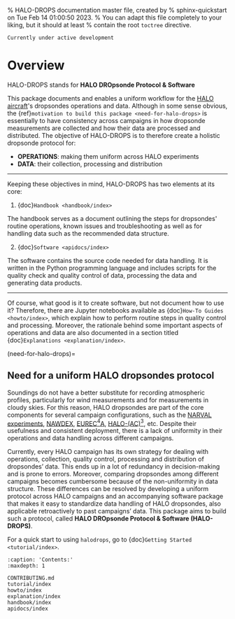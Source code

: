 % HALO-DROPS documentation master file, created by
% sphinx-quickstart on Tue Feb 14 01:00:50 2023.
% You can adapt this file completely to your liking, but it should at least
% contain the root `toctree` directive.

```{warning}
Currently under active development
```
# Overview

HALO-DROPS stands for **HALO DROpsonde Protocol & Software**

This package documents and enables a uniform workflow for the [HALO aircraft](https://halo-research.de)'s dropsondes operations and data. Although in some sense obvious, the {ref}`motivation to build this package <need-for-halo-drops>` is essentially to have consistency across campaigns in how dropsonde measurements are collected and how their data are processed and distributed. The objective of HALO-DROPS is to therefore create a holistic dropsonde protocol for: 

- **OPERATIONS**: making them uniform across HALO experiments
- **DATA**: their collection, processing and distribution

-----

Keeping these objectives in mind, HALO-DROPS has two elements at its core:

1. {doc}`Handbook <handbook/index>`

The handbook serves as a document outlining the steps for dropsondes' routine operations, known issues and troubleshooting as well as for handling data such as the recommended data structure. 

2. {doc}`Software <apidocs/index>`

The software contains the source code needed for data handling. It is written in the Python programming language and includes scripts for the quality check and quality control of data, processing the data and generating data products.

-----

Of course, what good is it to create software, but not document how to use it? Therefore, there are Jupyter notebooks available as {doc}`How-To Guides <howto/index>`, which explain how to perform routine steps in quality control and processing. Moreover, the rationale behind some important aspects of operations and data are also documented in a section titled {doc}`Explanations <explanation/index>`.

(need-for-halo-drops)=
## Need for a uniform HALO dropsondes protocol

Soundings do not have a better substitute for recording atmospheric profiles, particularly for wind measurements and for measurements in cloudy skies. For this reason, HALO dropsondes are part of the core components for several campaign configurations, such as the <a href="https://www.halo.dlr.de/science/missions/narval2/narval2.html" target="_blank">NARVAL experiments</a>, <a href="http://www.pa.op.dlr.de/nawdex/" target="_blank">NAWDEX</a>, <a href="https://eurec4a.eu/" target="_blank">EUREC$^4$A</a>, <a href="https://halo-ac3.de/" target="_blank">HALO-(AC)$^3$</a>, etc. Despite their usefulness and consistent deployment, there is a lack of uniformity in their operations and data handling across different campaigns. 

Currently, every HALO campaign has its own strategy for dealing with operations, collection, quality control, processing and distribution of dropsondes’ data. This ends up in a lot of redundancy in decision-making and is prone to errors. Moreover, comparing dropsondes among different campaigns becomes cumbersome because of the non-uniformity in data structure. These differences can be resolved by developing a uniform protocol across HALO campaigns and an accompanying software package that makes it easy to standardize data handling of HALO dropsondes, also applicable retroactively to past campaigns’ data. This package aims to build such a protocol, called **HALO DROpsonde Protocol & Software (HALO-DROPS)**.

For a quick start to using `halodrops`, go to {doc}`Getting Started <tutorial/index>`.

```{toctree}
:caption: 'Contents:'
:maxdepth: 1

CONTRIBUTING.md
tutorial/index
howto/index
explanation/index
handbook/index
apidocs/index
```